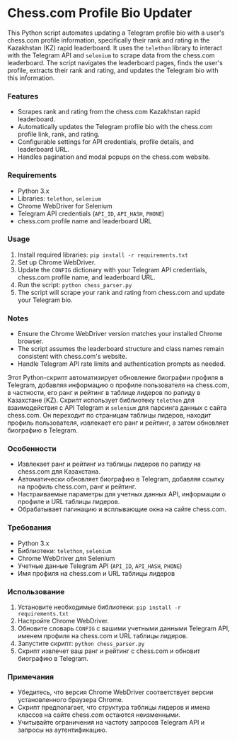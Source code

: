 # Chess.com Profile Bio Updater

This Python script automates updating a Telegram profile bio with a user's chess.com profile information, specifically their rank and rating in the Kazakhstan (KZ) rapid leaderboard. It uses the `telethon` library to interact with the Telegram API and `selenium` to scrape data from the chess.com leaderboard. The script navigates the leaderboard pages, finds the user's profile, extracts their rank and rating, and updates the Telegram bio with this information.

### Features
- Scrapes rank and rating from the chess.com Kazakhstan rapid leaderboard.
- Automatically updates the Telegram profile bio with the chess.com profile link, rank, and rating.
- Configurable settings for API credentials, profile details, and leaderboard URL.
- Handles pagination and modal popups on the chess.com website.

### Requirements
- Python 3.x
- Libraries: `telethon`, `selenium`
- Chrome WebDriver for Selenium
- Telegram API credentials (`API_ID`, `API_HASH`, `PHONE`)
- chess.com profile name and leaderboard URL

### Usage
1. Install required libraries: `pip install -r requirements.txt`
2. Set up Chrome WebDriver.
3. Update the `CONFIG` dictionary with your Telegram API credentials, chess.com profile name, and leaderboard URL.
4. Run the script: `python chess_parser.py`
5. The script will scrape your rank and rating from chess.com and update your Telegram bio.

### Notes
- Ensure the Chrome WebDriver version matches your installed Chrome browser.
- The script assumes the leaderboard structure and class names remain consistent with chess.com's website.
- Handle Telegram API rate limits and authentication prompts as needed.

Этот Python-скрипт автоматизирует обновление биографии профиля в Telegram, добавляя информацию о профиле пользователя на chess.com, в частности, его ранг и рейтинг в таблице лидеров по рапиду в Казахстане (KZ). Скрипт использует библиотеку `telethon` для взаимодействия с API Telegram и `selenium` для парсинга данных с сайта chess.com. Он переходит по страницам таблицы лидеров, находит профиль пользователя, извлекает его ранг и рейтинг, а затем обновляет биографию в Telegram.

### Особенности
- Извлекает ранг и рейтинг из таблицы лидеров по рапиду на chess.com для Казахстана.
- Автоматически обновляет биографию в Telegram, добавляя ссылку на профиль chess.com, ранг и рейтинг.
- Настраиваемые параметры для учетных данных API, информации о профиле и URL таблицы лидеров.
- Обрабатывает пагинацию и всплывающие окна на сайте chess.com.

### Требования
- Python 3.x
- Библиотеки: `telethon`, `selenium`
- Chrome WebDriver для Selenium
- Учетные данные Telegram API (`API_ID`, `API_HASH`, `PHONE`)
- Имя профиля на chess.com и URL таблицы лидеров

### Использование
1. Установите необходимые библиотеки: `pip install -r requirements.txt`
2. Настройте Chrome WebDriver.
3. Обновите словарь `CONFIG` с вашими учетными данными Telegram API, именем профиля на chess.com и URL таблицы лидеров.
4. Запустите скрипт: `python chess_parser.py`
5. Скрипт извлечет ваш ранг и рейтинг с chess.com и обновит биографию в Telegram.

### Примечания
- Убедитесь, что версия Chrome WebDriver соответствует версии установленного браузера Chrome.
- Скрипт предполагает, что структура таблицы лидеров и имена классов на сайте chess.com остаются неизменными.
- Учитывайте ограничения на частоту запросов Telegram API и запросы на аутентификацию.